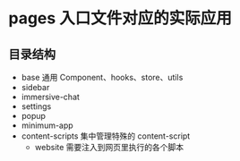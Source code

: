 # pages 入口文件对应的实际应用

## 目录结构

- base 通用 Component、hooks、store、utils
- sidebar
- immersive-chat
- settings
- popup
- minimum-app
- content-scripts 集中管理特殊的 content-script
  - website 需要注入到网页里执行的各个脚本
